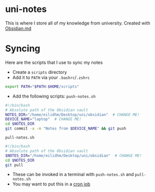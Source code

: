 # uni-notes
This is where I store all of my knowledge from university. Created with [Obsidian.md](https://obsidian.md/)

# Syncing
Here are the scripts that I use to sync my notes

- Create a `scripts` directory
- Add it to `PATH` via your `.bashrc`/`.zshrc`
```bash
export PATH="$PATH:$HOME/scripts"
```
- Add the following scripts:
`push-notes.sh`
```bash
#!/bin/bash
# Absolute path of the Obsidian vault
NOTES_DIR="/home/eilidhm/Desktop/uni/obsidian"  # CHANGE ME!
DEVICE_NAME="laptop"  # CHANGE ME!
cd $NOTES_DIR
git commit -a -m "Notes from $DEVICE_NAME" && git push
```

`pull-notes.sh`
```bash
#!/bin/bash
# Absolute path of the Obsidian vault
$NOTES_DIR="/home/eilidhm/Desktop/uni/obsidian"  # CHANGE ME!
cd $NOTES_DIR
git pull
```

- These can be invoked in a terminal with `push-notes.sh` and `pull-notes.sh`
- You may want to put this in a [cron job](https://archived.forum.manjaro.org/t/how-to-create-a-cron-job-in-manjaro/105)